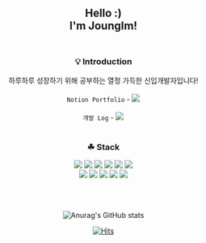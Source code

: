 
<div align=center>
  
## **Hello :) <br> I'm JoungIm!** <br><br>


 
### 💡 Introduction
하루하루 성장하기 위해 공부하는 열정 가득한 신입개발자입니다!<br><br>
`Notion Portfolio` - <a href="https://www.notion.so/Chloe-5a4387d56e304e16aacee425761e7f5d#5e9d7734f3a549f6ae496f5148409250"><img src="https://img.shields.io/badge/notion-000000?style=flat&logo=notion&logoColor=white"/></a> <br><br>
`개발 Log` - <a href="https://cjoungi.github.io"><img src="https://img.shields.io/badge/Github Pages-222222?style=flat&logo=githubpages&logoColor=white"/></a>
<br><br>

### ☘ Stack
<img src="https://img.shields.io/badge/Java-1E8CBE?style=flat&logo=jameson&logoColor=white"/>
<img src="https://img.shields.io/badge/JavaScript-F7DF1E?style=flat&logo=JavaScript&logoColor=white"/>
<img src="https://img.shields.io/badge/Spring-6DB33F?style=flat&logo=Spring&logoColor=white"/>
<img src="https://img.shields.io/badge/SpringBoot-6DB33F?style=flat&logo=springboot&logoColor=white"/>
<img src="https://img.shields.io/badge/Css-1572B6?style=flat&logo=css3&logoColor=white"/>
<img src="https://img.shields.io/badge/Html5-E34F26?style=flat&logo=html5&logoColor=white"/>
<br>
<img src="https://img.shields.io/badge/Jquery-0769AD?style=flat&logo=jquery&logoColor=white"/>
<img src="https://img.shields.io/badge/Oracle-F80000?style=flat&logo=Oracle&logoColor=white"/>
<img src="https://img.shields.io/badge/BootStrap-7952B3?style=flat&logo=bootstrap&logoColor=white"/>
<img src="https://img.shields.io/badge/Github-181717?style=flat&logo=github&logoColor=white"/>
<img src="https://img.shields.io/badge/AWS-232F3E?style=flat&logo=amazonaws&logoColor=white"/>

<br><br>

![Anurag's GitHub stats](https://github-readme-stats.vercel.app/api?username=cjoungi&show_icons=true&theme=radical)

[![Hits](https://hits.seeyoufarm.com/api/count/incr/badge.svg?url=https%3A%2F%2Fgithub.com%2Fcjoungi&count_bg=%23F24194&title_bg=%23535151&icon=&icon_color=%23E7E7E7&title=hits&edge_flat=false)](https://hits.seeyoufarm.com)

</div>

<!--
**cjoungi/cjoungi** is a ✨ _special_ ✨ repository because its `README.md` (this file) appears on your GitHub profile.

Here are some ideas to get you started:

- 🔭 I’m currently working on ...
- 🌱 I’m currently learning ...
- 👯 I’m looking to collaborate on ...
- 🤔 I’m looking for help with ...
- 💬 Ask me about ...
- 📫 How to reach me: ...
- 😄 Pronouns: ...
- ⚡ Fun fact: ...
-->
